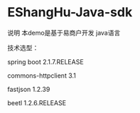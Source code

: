# EShangHu-Java-sdk

说明
本demo是基于易商户开发 java语言

技术选型：

spring boot 2.1.7.RELEASE

commons-httpclient 3.1

fastjson 1.2.39

beetl 1.2.6.RELEASE
